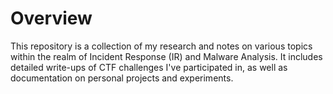 # Overview
This repository is a collection of my research and notes on various topics within the realm of Incident Response (IR) and Malware Analysis. It includes detailed write-ups of CTF challenges I've participated in, as well as documentation on personal projects and experiments.
